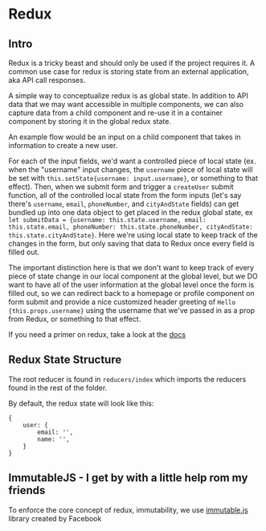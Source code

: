 # Redux

## Intro

Redux is a tricky beast and should only be used if the project requires it. A common use case for redux is storing state from an external application, aka API call responses.

A simple way to conceptualize redux is as global state. In addition to API data that we may want accessible in multiple components, we can also capture data from a child component and re-use it in a container component by storing it in the global redux state.

An example flow would be an input on a child component that takes in information to create a new user.

For each of the input fields, we'd want a controlled piece of local state (ex. when the "username" input changes, the `username` piece of local state will be set with `this.setState{username: input.username}`, or something to that effect). Then, when we submit form and trigger a `createUser` submit function, all of the controlled local state from the form inputs (let's say there's `username`, `email`, `phoneNumber`, and `cityAndState` fields) can get bundled up into one data object to get placed in the redux global state, ex `let submitData = {username: this.state.username, email: this.state.email, phoneNumber: this.state.phoneNumber, cityAndState: this.state.cityAndState}`. Here we're using local state to keep track of the changes in the form, but only saving that data to Redux once every field is filled out.

The important distinction here is that we don't want to keep track of every piece of state change in our local component at the global level, but we DO want to have all of the user information at the global level once the form is filled out, so we can redirect back to a homepage or profile component on form submit and provide a nice customized header greeting of `Hello {this.props.username}` using the username that we've passed in as a prop from Redux, or something to that effect.

If you need a primer on redux, take a look at the [docs](https://redux.js.org/introduction)

## Redux State Structure

The root reducer is found in `reducers/index` which imports the reducers found in the rest of the folder.

By default, the redux state will look like this:

```
{
    user: {
        email: '',
        name: '',
    }
}
```

## ImmutableJS - I get by with a little help rom my friends

To enforce the core concept of redux, immutability, we use [immutable.js](https://facebook.github.io/immutable-js/docs/#/) library created by Facebook
